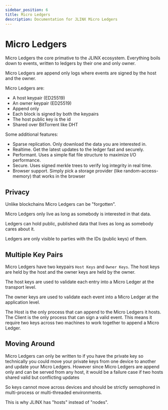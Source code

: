 ```yaml
---
sidebar_position: 6
title: Micro Ledgers
description: Documentation for JLINX Micro Ledgers
---
```


# Micro Ledgers

Micro Ledgers the core primative to the JLINX ecosystem. Everything boils down to events, written to ledgers by their one and only owner. 


Micro Ledgers are append only logs where events are signed by the host and the owner. 

Micro Ledgers are:

- A host keypair (ED25519)
- An owner keypair (ED25519)
- Append only
- Each block is signed by both the keypairs
- The host public key is the id
- Shared over BitTorrent like DHT

Some additional features:

- Sparse replication. Only download the data you are interested in.
- Realtime. Get the latest updates to the ledger fast and securely.
- Performant. Uses a simple flat file structure to maximize I/O performance.
- Secure. Uses signed merkle trees to verify log integrity in real time.
- Browser support. Simply pick a storage provider (like random-access-memory) that works in the browser


## Privacy

Unlike blockchains Micro Ledgers can be "forgotten".

Micro Ledgers only live as long as somebody is interested in that data.

Ledgers can hold public, published data that lives as long as somebody cares about it.

Ledgers are only visible to parties with the IDs (public keys) of them.


## Multiple Key Pairs

Micro Ledgers have two keypairs `Host Keys` and `Owner Keys`. The host keys are held by the host and the owner keys are held by the owner.

The host keys are used to validate each entry into a Micro Ledger at the transport level.

The owner keys are used to validate each event into a Micro Ledger at the application level.

The Host is the only process that can append to the Micro Ledgers it hosts. The Client is the only process that can sign a valid event. This means it require two keys across two machines to work together to append a Micro Ledger.

## Moving Around

Micro Ledgers can only be written to if you have the private key so technically you could move your private keys from one device to another and update your Micro Ledgers. However since Micro Ledgers are append only and can be served from any host, it would be a failure case if two hosts shared valid but conflicting updates

So keys cannot move across devices and should be strictly semophored in multi-process or multi-threaded environments.

This is why JLINX has "hosts" instead of "nodes". 
